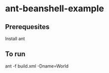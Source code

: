 # ant-beanshell-example

Prerequesites
-------------
Install ant

To run
------
ant -f build.xml -Dname=World